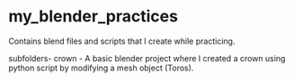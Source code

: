 # my_blender_practices

Contains blend files and scripts that I create while practicing.

subfolders-
crown
	- A basic blender project where I created a crown using python script by modifying a mesh object (Toros).

